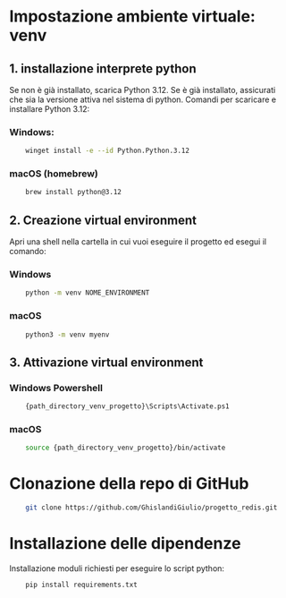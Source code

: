 # Impostazione ambiente virtuale: venv

## 1. installazione interprete python

Se non è già installato, scarica Python 3.12. Se è già installato, assicurati che sia la versione attiva nel sistema di python.
Comandi per scaricare e installare Python 3.12:
### Windows:
```bash
    winget install -e --id Python.Python.3.12
```

### macOS (homebrew)
```bash
    brew install python@3.12
```

## 2. Creazione virtual environment

Apri una shell nella cartella in cui vuoi eseguire il progetto ed esegui il comando:
### Windows
```bash
    python -m venv NOME_ENVIRONMENT
``` 

### macOS
``` bash
    python3 -m venv myenv
``` 

## 3. Attivazione virtual environment
### Windows Powershell
``` bash
    {path_directory_venv_progetto}\Scripts\Activate.ps1
``` 
### macOS
``` bash
    source {path_directory_venv_progetto}/bin/activate
``` 

# Clonazione della repo di GitHub
``` bash
    git clone https://github.com/GhislandiGiulio/progetto_redis.git
``` 

# Installazione delle dipendenze
Installazione moduli richiesti per eseguire lo script python:
``` bash
    pip install requirements.txt
```
